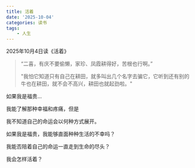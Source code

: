 ```yaml
---
title: 活着
date: '2025-10-04'
categories: 读书
tags:
    - 人生
---
```


2025年10月4日读《活着》

> “二喜，有庆不要偷懒，家珍、凤霞耕得好，苦根也行啊。”
>
> "我怕它知道只有自己在耕田，就多叫出几个名字去骗它，它听到还有别的牛也在耕田，就不会不高兴，耕田也就起劲啦。"

如果我是福贵...

我能了解那种幸福和疼痛，但是

我不知道自己的命运会以何种方式展开。

如果我是福贵，我能够直面种种生活的不幸吗？

我能否陪着自己的命运一直走到生命的尽头？

我会怎样活着？